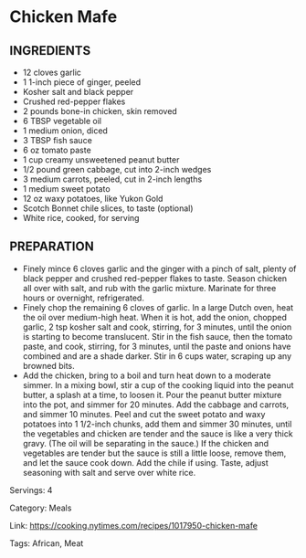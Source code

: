 # Chicken Mafe

## INGREDIENTS
- 12 cloves garlic
- 1 1-inch piece of ginger, peeled
- Kosher salt and black pepper
- Crushed red-pepper flakes
- 2 pounds bone-in chicken, skin removed
- 6 TBSP vegetable oil
- 1 medium onion, diced
- 3 TBSP fish sauce
- 6 oz tomato paste
- 1 cup creamy unsweetened peanut butter
- 1/2 pound green cabbage, cut into 2-inch wedges
- 3 medium carrots, peeled, cut in 2-inch lengths
- 1 medium sweet potato
- 12 oz waxy potatoes, like Yukon Gold
- Scotch Bonnet chile slices, to taste (optional)
- White rice, cooked, for serving

## PREPARATION
- Finely mince 6 cloves garlic and the ginger with a pinch of salt, plenty of black pepper and crushed red-pepper flakes to taste. Season chicken all over with salt, and rub with the garlic mixture. Marinate for three hours or overnight, refrigerated.
- Finely chop the remaining 6 cloves of garlic. In a large Dutch oven, heat the oil over medium-high heat. When it is hot, add the onion, chopped garlic, 2 tsp kosher salt and cook, stirring, for 3 minutes, until the onion is starting to become translucent. Stir in the fish sauce, then the tomato paste, and cook, stirring, for 3 minutes, until the paste and onions have combined and are a shade darker. Stir in 6 cups water, scraping up any browned bits.
- Add the chicken, bring to a boil and turn heat down to a moderate simmer. In a mixing bowl, stir a cup of the cooking liquid into the peanut butter, a splash at a time, to loosen it. Pour the peanut butter mixture into the pot, and simmer for 20 minutes. Add the cabbage and carrots, and simmer 10 minutes. Peel and cut the sweet potato and waxy potatoes into 1 1/2-inch chunks, add them and simmer 30 minutes, until the vegetables and chicken are tender and the sauce is like a very thick gravy. (The oil will be separating in the sauce.) If the chicken and vegetables are tender but the sauce is still a little loose, remove them, and let the sauce cook down. Add the chile if using. Taste, adjust seasoning with salt and serve over white rice.

Servings: 4

Category: Meals

Link: https://cooking.nytimes.com/recipes/1017950-chicken-mafe

Tags: African, Meat
